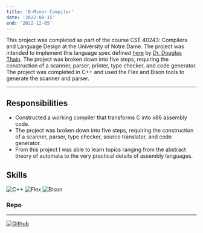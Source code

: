 ```yaml
---
title: 'B-Minor Compiler'
date: '2022-08-15'
end: '2022-12-05'
---
```


This project was completed as part of the course CSE 40243: Compilers and Language Design at the University of Notre Dame. 
The project was intended to implement this language spec defined [here](https://dthain.github.io/compilers-fa22/bminor.html) by [Dr. Douglas Thain](https://dthain.github.io/). The project was broken down into five steps, requiring the construction of a scanner, parser, printer, type checker, and code generator. The project was completed in C++ and used the Flex and Bison tools to generate the scanner and parser.

---

## Responsibilities

- Constructed a working compiler that transforms C into x86 assembly code.
- The project was broken down into five steps, requiring the construction of a scanner, parser, type checker, source translator, and code generator.
- From this project I was able to learn topics ranging from the abstract theory of automata to the very practical details of assembly languages.

## Skills
![C++][C++]
![Flex][Flex]
![Bison][Bison]

### Repo
---
[![Github](https://skillicons.dev/icons?i=github)](https://github.com/svntii/srodri25-compiler)

[C++]: https://img.shields.io/badge/C++-008000?style=for-the-badge&logo=cplusplus&logoColor=white
[Flex]: https://img.shields.io/badge/Flex-008000?style=for-the-badge&logo=flex&logoColor=white
[Bison]: https://img.shields.io/badge/Bison-008000?style=for-the-badge&logo=bison&logoColor=white